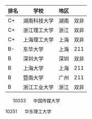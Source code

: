 
| 排名  | 学校     | 地区  |     |
| --- | ------ | --- | --- |
| C+  | 湖南科技大学 | 湖南  | 双非  |
| C+  | 浙江理工大学 | 浙江  | 双非  |
| C+  | 上海理工大学 | 上海  | 双非  |
| B-  | 东华大学   | 上海  | 211 |
| B   | 深圳大学   | 深圳  | 双非  |
| B   | 上海大学   | 上海  | 211 |
| B   | 暨南大学   | 广州  | 211 |
| B   | 浙江工业大学 | 浙江  | 双非  |
     
10033      中国传媒大学

10251      华东理工大学
